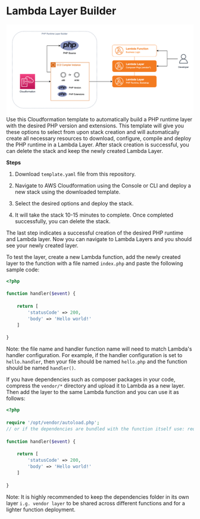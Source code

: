 # Lambda Layer Builder
![PHP Runtime Lambda Layer Builder](https://github.com/aws-samples/amazon-lambda-php-layer/blob/main/assets/PHP-Runtime-Layer-Builder.png?raw=true)
Use this Cloudformation template to automatically build a PHP runtime layer with the desired PHP version and extensions. This template will give you these options to select from upon stack creation and will automatically create all necessary resources to download, configure, compile and deploy the PHP runtime in a Lambda Layer. After stack creation is successful, you can delete the stack and keep the newly created Lambda Layer.

**Steps**

1. Download `template.yaml` file from this repository.

2. Navigate to AWS Cloudformation using the Console or CLI and deploy a new stack using the downloaded template.

3. Select the desired options and deploy the stack.

4. It will take the stack 10-15 minutes to complete. Once completed successfully, you can delete the stack.

The last step indicates a successful creation of the desired PHP runtime and Lambda layer. Now you can navigate to Lambda Layers and you should see your newly created layer.

To test the layer, create a new Lambda function, add the newly created layer to the function with a file named `index.php` and paste the following sample code:


```php
<?php

function handler($event) {

    return [
        'statusCode' => 200,
        'body' => 'Hello world!'
    ]

}
```
Note: the file name and handler function name will need to match Lambda's handler configuration. For example, if the handler configuration is set to `hello.handler`, then your file should be named `hello.php` and the function should be named `handler()`.

If you have dependencies such as composer packages in your code, compress the `vendor/*` directory and upload it to Lambda as a new layer. Then add the layer to the same Lambda function and you can use it as follows:

```php
<?php

require '/opt/vendor/autoload.php';
// or if the dependencies are bundled with the function itself use: require __DIR__ . '/vendor/autoload.php';

function handler($event) {

    return [
        'statusCode' => 200,
        'body' => 'Hello world!'
    ]

}
```

Note: It is highly recommended to keep the dependencies folder in its own layer `i.g. vendor layer` to be shared across different functions and for a lighter function deployment.